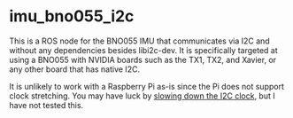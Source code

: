 # imu\_bno055\_i2c

This is a ROS node for the BNO055 IMU that communicates via I2C and without any dependencies besides libi2c-dev. It is specifically targeted at using a BNO055 with NVIDIA boards such as the TX1, TX2, and Xavier, or any other board that has native I2C.

It is unlikely to work with a Raspberry Pi as-is since the Pi does not support clock stretching. You may have luck by [slowing down the I2C clock](https://learn.adafruit.com/circuitpython-on-raspberrypi-linux/i2c-clock-stretching), but I have not tested this.

